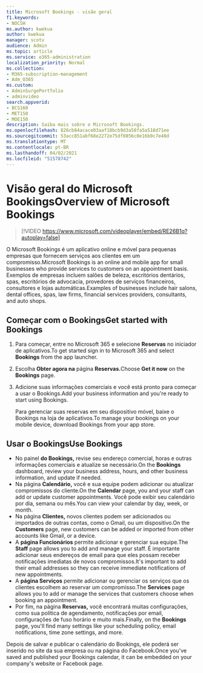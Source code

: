 ```yaml
---
title: Microsoft Bookings - visão geral
f1.keywords:
- NOCSH
ms.author: kwekua
author: kwekua
manager: scotv
audience: Admin
ms.topic: article
ms.service: o365-administration
localization_priority: Normal
ms.collection:
- M365-subscription-management
- Adm_O365
ms.custom:
- AdminSurgePortfolio
- adminvideo
search.appverid:
- BCS160
- MET150
- MOE150
description: Saiba mais sobre o Microsoft Bookings.
ms.openlocfilehash: 826cb84acace03aaf18bcb9d3a58fa5a518d71ee
ms.sourcegitcommit: 53acc851abf68e2272e75df0856c0e16b0c7e48d
ms.translationtype: MT
ms.contentlocale: pt-BR
ms.lasthandoff: 04/02/2021
ms.locfileid: "51578742"
---
```

# <a name="overview-of-microsoft-bookings"></a><span data-ttu-id="e9d16-103">Visão geral do Microsoft Bookings</span><span class="sxs-lookup"><span data-stu-id="e9d16-103">Overview of Microsoft Bookings</span></span>

> [!VIDEO https://www.microsoft.com/videoplayer/embed/RE26B1q?autoplay=false]

<span data-ttu-id="e9d16-104">O Microsoft Bookings é um aplicativo online e móvel para pequenas empresas que fornecem serviços aos clientes em um compromisso.</span><span class="sxs-lookup"><span data-stu-id="e9d16-104">Microsoft Bookings is an online and mobile app for small businesses who provide services to customers on an appointment basis.</span></span> <span data-ttu-id="e9d16-105">Exemplos de empresas incluem salões de beleza, escritórios dentários, spas, escritórios de advocacia, provedores de serviços financeiros, consultores e lojas automáticas.</span><span class="sxs-lookup"><span data-stu-id="e9d16-105">Examples of businesses include hair salons, dental offices, spas, law firms, financial services providers, consultants, and auto shops.</span></span>

## <a name="get-started-with-bookings"></a><span data-ttu-id="e9d16-106">Começar com o Bookings</span><span class="sxs-lookup"><span data-stu-id="e9d16-106">Get started with Bookings</span></span>

1. <span data-ttu-id="e9d16-107">Para começar, entre no Microsoft 365 e selecione **Reservas** no iniciador de aplicativos.</span><span class="sxs-lookup"><span data-stu-id="e9d16-107">To get started sign in to Microsoft 365 and select **Bookings** from the app launcher.</span></span>
1. <span data-ttu-id="e9d16-108">Escolha **Obter agora na** página **Reservas.**</span><span class="sxs-lookup"><span data-stu-id="e9d16-108">Choose **Get it now** on the **Bookings** page.</span></span>
1. <span data-ttu-id="e9d16-109">Adicione suas informações comerciais e você está pronto para começar a usar o Bookings.</span><span class="sxs-lookup"><span data-stu-id="e9d16-109">Add your business information and you're ready to start using Bookings.</span></span>

    <span data-ttu-id="e9d16-110">Para gerenciar suas reservas em seu dispositivo móvel, baixe o Bookings na loja de aplicativos.</span><span class="sxs-lookup"><span data-stu-id="e9d16-110">To manage your bookings on your mobile device, download Bookings from your app store.</span></span>

## <a name="use-bookings"></a><span data-ttu-id="e9d16-111">Usar o Bookings</span><span class="sxs-lookup"><span data-stu-id="e9d16-111">Use Bookings</span></span>

- <span data-ttu-id="e9d16-112">No painel **do Bookings,** revise seu endereço comercial, horas e outras informações comerciais e atualize se necessário.</span><span class="sxs-lookup"><span data-stu-id="e9d16-112">On the **Bookings** dashboard, review your business address, hours, and other business information, and update if needed.</span></span>
- <span data-ttu-id="e9d16-113">Na página **Calendário,** você e sua equipe podem adicionar ou atualizar compromissos do cliente.</span><span class="sxs-lookup"><span data-stu-id="e9d16-113">On the **Calendar** page, you and your staff can add or update customer appointments.</span></span> <span data-ttu-id="e9d16-114">Você pode exibir seu calendário por dia, semana ou mês.</span><span class="sxs-lookup"><span data-stu-id="e9d16-114">You can view your calendar by day, week, or month.</span></span>
- <span data-ttu-id="e9d16-115">Na página **Clientes,** novos clientes podem ser adicionados ou importados de outras contas, como o Gmail, ou um dispositivo.</span><span class="sxs-lookup"><span data-stu-id="e9d16-115">On the **Customers** page, new customers can be added or imported from other accounts like Gmail, or a device.</span></span>
- <span data-ttu-id="e9d16-116">A **página Funcionários** permite adicionar e gerenciar sua equipe.</span><span class="sxs-lookup"><span data-stu-id="e9d16-116">The **Staff** page allows you to add and manage your staff.</span></span> <span data-ttu-id="e9d16-117">É importante adicionar seus endereços de email para que eles possam receber notificações imediatas de novos compromissos.</span><span class="sxs-lookup"><span data-stu-id="e9d16-117">It's important to add their email addresses so they can receive immediate notifications of new appointments.</span></span>
- <span data-ttu-id="e9d16-118">A **página Serviços** permite adicionar ou gerenciar os serviços que os clientes escolhem ao reservar um compromisso.</span><span class="sxs-lookup"><span data-stu-id="e9d16-118">The **Services** page allows you to add or manage the services that customers choose when booking an appointment.</span></span>
- <span data-ttu-id="e9d16-119">Por fim, na página **Reservas,** você encontrará muitas configurações, como sua política de agendamento, notificações por email, configurações de fuso horário e muito mais.</span><span class="sxs-lookup"><span data-stu-id="e9d16-119">Finally, on the **Bookings** page, you'll find many settings like your scheduling policy, email notifications, time zone settings, and more.</span></span>

<span data-ttu-id="e9d16-120">Depois de salvar e publicar o calendário do Bookings, ele poderá ser inserido no site da sua empresa ou na página do Facebook.</span><span class="sxs-lookup"><span data-stu-id="e9d16-120">Once you've saved and published your Bookings calendar, it can be embedded on your company's website or Facebook page.</span></span>
